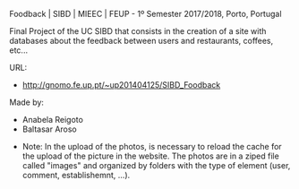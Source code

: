 Foodback | SIBD | MIEEC | FEUP - 1º Semester 2017/2018, Porto, Portugal

Final Project of the UC SIBD that consists in the creation of a site with databases about the feedback between users and restaurants, coffees, etc...

URL:
- http://gnomo.fe.up.pt/~up201404125/SIBD_Foodback

Made by:
- Anabela Reigoto
- Baltasar Aroso

* Note: In the upload of the photos, is necessary to reload the cache for the upload of the picture in the website.
The photos are in a ziped file called "images" and organized by folders with the type of element (user, comment, establishemnt, ...).
